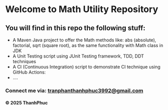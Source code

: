 # Welcome to Math Utility Repository

## You will find in this repo the following stuff:

* A Maven Java project to offer the Math methods like: abs (absolute), factorial, sqrt (square root), as the same functionality with Math class in JDK
* A Unit Testing script using JUnit Testing framework, TDD, DDT techniques
* A CI (Continuous Integration) script to demonstrate CI technique using GitHub
Actions:
* ....

### Connect me via: tranphanthanhphuc3992@gmail.com

#### &#169; 2025 ThanhPhuc